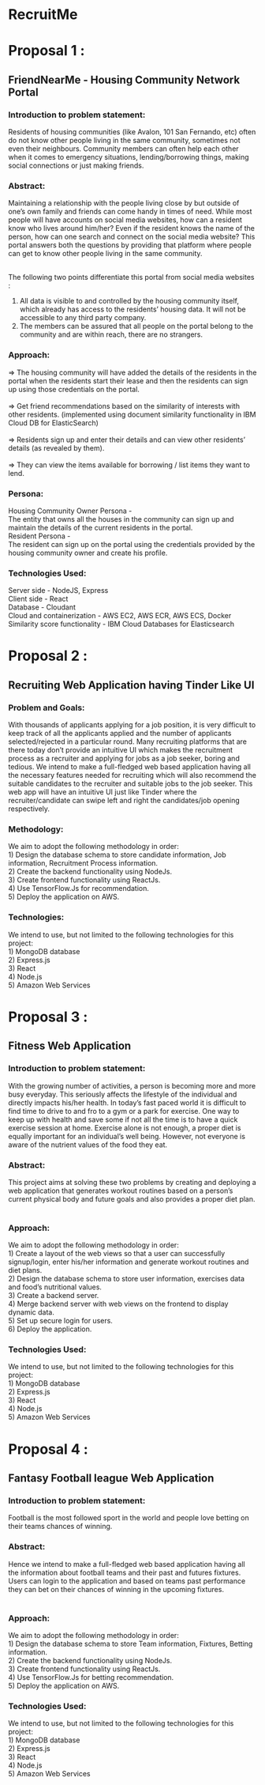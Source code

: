 # RecruitMe


<h1>Proposal 1 :</h1>

<h2>FriendNearMe - Housing Community Network Portal</h2>


<h3>Introduction to problem statement:</h3>
Residents of housing communities (like Avalon, 101 San Fernando, etc) often do not know other people living in the same community, sometimes not even their neighbours. Community members can often help each other when it comes to emergency situations, lending/borrowing things, making social connections or just making friends.

<h3>Abstract:</h3>
Maintaining a relationship with the people living close by but outside of one’s own family and friends can come handy in times of need. While most people will have accounts on social media websites, how can a resident know who lives around him/her? Even if the resident knows the name of the person, how can one search and connect on the social media website? This portal answers both the questions by providing that platform where people can get to know other people living in the same community. <br><br>

The following two points differentiate this portal from social media websites :<br>
1. All data is visible to and controlled by the housing community itself, which already has access to the residents’ housing data. It will not be accessible to any third party company.<br>
2. The members can be assured that all people on the portal belong to the community and are within reach, there are no strangers.

<h3>Approach:</h3>
=> The housing community will have added the details of the residents in the portal when the residents start their lease and then the residents can sign up using those credentials on the portal. <br><br>
=> Get friend recommendations based on the similarity of interests with other residents. (implemented using document similarity functionality in IBM Cloud DB for ElasticSearch)<br><br>
=> Residents sign up and enter their details and can view other residents’ details (as revealed by them).<br><br>
=> They can view the items available for borrowing / list items they want to lend.


<h3>Persona:</h3>
Housing Community Owner Persona - <br>
The entity that owns all the houses in the community can sign up and maintain the details of the current residents in the portal.
<br>
Resident Persona - <br>
The resident can sign up on the portal using the credentials provided by the housing community owner and create his profile.


<h3>Technologies Used:</h3>
Server side - NodeJS, Express <br>
Client side - React <br>
Database - Cloudant <br>
Cloud and containerization - AWS EC2, AWS ECR, AWS ECS, Docker <br>
Similarity score functionality - IBM Cloud Databases for Elasticsearch  <br>


<h1>Proposal 2 :</h1>
<h2>Recruiting Web Application having Tinder Like UI</h2>

<h3>Problem and Goals:</h3>
With thousands of applicants applying for a job position, it is very difficult to keep track of all the applicants applied and the number of 	applicants selected/rejected in a particular round. Many recruiting platforms that are there today don’t provide an intuitive UI which makes the recruitment process as a recruiter and applying for jobs as a job seeker, boring and tedious. We intend to make a full-fledged web based application having all the necessary features needed for recruiting which will also recommend the suitable candidates to the recruiter and suitable jobs to the job seeker. This web app will have an intuitive UI just like Tinder where the recruiter/candidate can swipe left and right the candidates/job opening respectively.<br>

<h3>Methodology:</h3>
We aim to adopt the following methodology in order:<br>
1)	Design the database schema to store candidate information, Job information, Recruitment Process information.<br>
2)	Create the backend functionality using NodeJs.<br>
3)	Create frontend functionality using ReactJs.<br>
4)	Use TensorFlow.Js for recommendation.<br>
5)	Deploy the application on AWS.<br>

<h3>Technologies:</h3>
We intend to use, but not limited to the following technologies for this project:<br>
1)	MongoDB database<br>
2)	Express.js<br>
3)	React<br>
4)	Node.js<br>
5)	Amazon Web Services<br>


<h1>Proposal 3 :</h1>
<h2>Fitness Web Application</h2>

<h3>Introduction to problem statement:</h3>
With the growing number of activities, a person is becoming more and more busy everyday. This seriously affects the lifestyle of the individual and directly impacts his/her health. In today’s fast paced world it is difficult to find time to drive to and fro to a gym or a park for exercise. One way to keep up with health and save some if not all the time is to have a quick exercise session at home. Exercise alone is not enough, a proper diet is equally important for an individual’s well being. However, not everyone is aware of the nutrient values of the food they eat.

<h3>Abstract:</h3>
This project aims at solving these two problems by creating and deploying a web application that generates workout routines based on a person’s current physical body and future goals and also provides a proper diet plan.<br><br>

<h3>Approach:</h3>
We aim to adopt the following methodology in order:<br>
1) Create a layout of the web views so that a user can successfully signup/login, enter his/her information and generate workout routines and diet plans.<br>
2) Design the database schema to store user information, exercises data and food’s nutritional values.<br>
3) Create a backend server.<br>
4) Merge backend server with web views on the frontend to display dynamic data.<br>
5) Set up secure login for users.<br>
6) Deploy the application.<br>

<h3>Technologies Used:</h3>
We intend to use, but not limited to the following technologies for this project: <br>
1) MongoDB database <br>
2) Express.js <br>
3) React <br>
4) Node.js <br>
5) Amazon Web Services <br>


<h1>Proposal 4 :</h1>
<h2>Fantasy Football league Web Application</h2>

<h3>Introduction to problem statement:</h3>
Football is the most followed sport in the world and people love betting on their teams chances of winning.

<h3>Abstract:</h3>
Hence we intend to make a full-fledged web based application having all the information about football teams and their past and futures fixtures. Users can login to the application and based on teams past performance they can bet on their chances of winning in the upcoming fixtures.<br><br>

<h3>Approach:</h3>
We aim to adopt the following methodology in order:<br>
1) Design the database schema to store Team information, Fixtures, Betting information.<br>
2) Create the backend functionality using NodeJs.<br>
3) Create frontend functionality using ReactJs.<br>
4) Use TensorFlow.Js for betting recommendation.<br>
5) Deploy the application on AWS.<br>

<h3>Technologies Used:</h3>
We intend to use, but not limited to the following technologies for this project: <br>
1) MongoDB database <br>
2) Express.js <br>
3) React <br>
4) Node.js <br>
5) Amazon Web Services <br>




